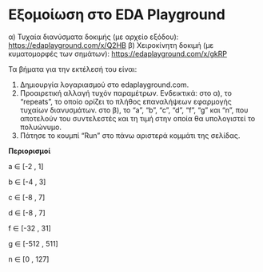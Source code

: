 # Εξομοίωση στο EDA Playground
α) Τυχαία διανύσματα δοκιμής (με αρχείο εξόδου): https://edaplayground.com/x/Q2HB
β) Χειροκίνητη δοκιμή (με κυματομορφές των σημάτων): https://edaplayground.com/x/gkRP

Τα βήματα για την εκτέλεσή του είναι:
1) Δημιουργία λογαριασμού στο edaplayground.com.
2) Προαιρετική αλλαγή τυχόν παραμέτρων. Ενδεικτικά:
   στο α), το “repeats”, το οποίο ορίζει το πλήθος επαναλήψεων εφαρμογής τυχαίων διανυσμάτων.
   στο β), το “a”, “b”, “c”, “d”, “f”, “g” και “n”, που αποτελούν του συντελεστές και τη τιμή στην οποία θα υπολογιστεί το πολυώνυμο.
3) Πάτησε το κουμπί “Run” στο πάνω αριστερά κομμάτι της σελίδας.


**Περιορισμοί**

a ∈ [-2 , 1]

b ∈ [-4 , 3]

c ∈ [-8 , 7]

d ∈ [-8 , 7]

f ∈ [-32 , 31]

g ∈ [-512 , 511]

n ∈ [0 , 127]
